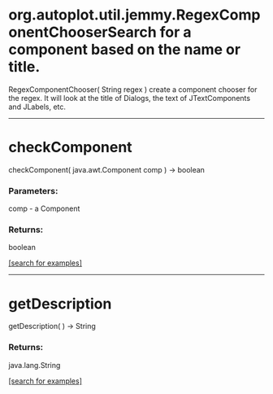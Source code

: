 # org.autoplot.util.jemmy.RegexComponentChooserSearch for a component based on the name or title.
RegexComponentChooser( String regex )
create a component chooser for the regex.  It will look at the
 title of Dialogs, the text of JTextComponents and JLabels, etc.

***
<a name="checkComponent"></a>
# checkComponent
checkComponent( java.awt.Component comp ) &rarr; boolean



### Parameters:
comp - a Component

### Returns:
boolean


<a href="https://github.com/autoplot/dev/search?q=checkComponent&unscoped_q=checkComponent">[search for examples]</a>

***
<a name="getDescription"></a>
# getDescription
getDescription(  ) &rarr; String



### Returns:
java.lang.String


<a href="https://github.com/autoplot/dev/search?q=getDescription&unscoped_q=getDescription">[search for examples]</a>

